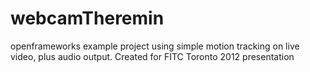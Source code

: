 webcamTheremin
==============

openframeworks example project using simple motion tracking on live video, plus audio output. Created for FITC Toronto 2012 presentation